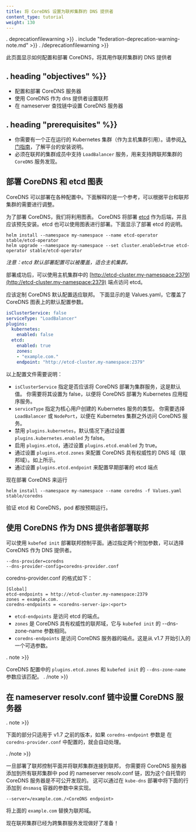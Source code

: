 ```yaml
---
title: 将 CoreDNS 设置为联邦集群的 DNS 提供者
content_type: tutorial
weight: 130
---
```


<!--
---
title: Set up CoreDNS as DNS provider for Cluster Federation
content_type: tutorial

weight: 130
---
-->

<!-- overview -->

. deprecationfilewarning >}}
. include "federation-deprecation-warning-note.md" >}}
. /deprecationfilewarning >}}

<!--
This page shows how to configure and deploy CoreDNS to be used as the
DNS provider for Cluster Federation.
-->
此页面显示如何配置和部署 CoreDNS，将其用作联邦集群的 DNS 提供者




## . heading "objectives" %}}


<!--
* Configure and deploy CoreDNS server
* Bring up federation with CoreDNS as dns provider
* Setup CoreDNS server in nameserver lookup chain
-->

* 配置和部署 CoreDNS 服务器
* 使用 CoreDNS 作为 dns 提供者设置联邦
* 在 nameserver 查找链中设置 CoreDNS 服务器




## . heading "prerequisites" %}}


<!--
* You need to have a running Kubernetes cluster (which is
referenced as host cluster). Please see one of the
[getting started](/docs/setup/) guides for
installation instructions for your platform.
* Support for `LoadBalancer` services in member clusters of federation is
mandatory to enable `CoreDNS` for service discovery across federated clusters.
-->

* 你需要有一个正在运行的 Kubernetes 集群（作为主机集群引用）。请参阅[入门指南](/docs/setup/)，了解平台的安装说明。
* 必须在联邦的集群成员中支持 `LoadBalancer` 服务，用来支持跨联邦集群的 `CoreDNS` 服务发现。




<!-- lessoncontent -->

<!--
## Deploying CoreDNS and etcd charts
-->

## 部署 CoreDNS 和 etcd 图表

<!--
CoreDNS can be deployed in various configurations. Explained below is a
reference and can be tweaked to suit the needs of the platform and the
cluster federation.
-->
CoreDNS 可以部署在各种配置中。下面解释的是一个参考，可以根据平台和联邦集群的需要进行调整。

<!--
To deploy CoreDNS, we shall make use of helm charts. CoreDNS will be
deployed with [etcd](https://coreos.com/etcd) as the backend and should
be pre-installed. etcd can also be deployed using helm charts. Shown
below are the instructions to deploy etcd.
--->
为了部署 CoreDNS，我们将利用图表。
CoreDNS 将部署 [etcd](https://coreos.com/etcd) 作为后端，并且应该预先安装。etcd 也可以使用图表进行部署。下面显示了部署 etcd 的说明。

    helm install --namespace my-namespace --name etcd-operator stable/etcd-operator
    helm upgrade --namespace my-namespace --set cluster.enabled=true etcd-operator stable/etcd-operator

<!--
*Note: etcd default deployment configurations can be overridden, suiting the
host cluster.*
-->
*注意：etcd 默认部署配置可以被覆盖，适合主机集群。*

<!--
After deployment succeeds, etcd can be accessed with the
[http://etcd-cluster.my-namespace:2379](http://etcd-cluster.my-namespace:2379) endpoint within the host cluster.
-->
部署成功后，可以使用主机集群中的 [http://etcd-cluster.my-namespace:2379](http://etcd-cluster.my-namespace:2379) 端点访问 etcd。

<!--
The CoreDNS default configuration should be customized to suit the federation.
Shown below is the Values.yaml, which overrides the default
configuration parameters on the CoreDNS chart.
-->
应该定制 CoreDNS 默认配置适应联邦。
下面显示的是 Values.yaml，它覆盖了 CoreDNS 图表上的默认配置参数。

```yaml
isClusterService: false
serviceType: "LoadBalancer"
plugins:
  kubernetes:
    enabled: false
  etcd:
    enabled: true
    zones:
    - "example.com."
    endpoint: "http://etcd-cluster.my-namespace:2379"
```

<!--
The above configuration file needs some explanation:
-->
以上配置文件需要说明：

<!--
 - `isClusterService` specifies whether CoreDNS should be deployed as a
cluster-service, which is the default. You need to set it to false, so
that CoreDNS is deployed as a Kubernetes application service.
 - `serviceType` specifies the type of Kubernetes service to be created
for CoreDNS. You need to choose either "LoadBalancer" or "NodePort" to
make the CoreDNS service accessible outside the Kubernetes cluster.
 - Disable `plugins.kubernetes`, which is enabled by default by
setting `plugins.kubernetes.enabled` to false.
 - Enable `plugins.etcd` by setting `plugins.etcd.enabled` to
true.
 - Configure the DNS zone (federation domain) for which CoreDNS is
authoritative by setting `plugins.etcd.zones` as shown above.
 - Configure the etcd endpoint which was deployed earlier by setting
`plugins.etcd.endpoint`
-->
 - `isClusterService` 指定是否应该将 CoreDNS 部署为集群服务，这是默认值。
你需要将其设置为 false，以便将 CoreDNS 部署为 Kubernetes 应用程序服务。
 - `serviceType` 指定为核心用户创建的 Kubernetes 服务的类型。
你需要选择 `LoadBalancer` 或 `NodePort`，以便在 Kubernetes 集群之外访问 CoreDNS 服务。
 - 禁用 `plugins.kubernetes`，默认情况下通过设置 `plugins.kubernetes.enabled` 为 false。
 - 启用 `plugins.etcd`，通过设置 `plugins.etcd.enabled` 为 true。 
 - 通过设置 `plugins.etcd.zones` 来配置 CoreDNS 具有权威性的 DNS 域（联邦域）。如上所示。
 - 通过设置 `plugins.etcd.endpoint` 来配置早期部署的 etcd 端点

<!-- 
Now deploy CoreDNS by running

    helm install --namespace my-namespace --name coredns -f Values.yaml stable/coredns

Verify that both etcd and CoreDNS pods are running as expected.
-->
现在部署 CoreDNS 来运行

    helm install --namespace my-namespace --name coredns -f Values.yaml stable/coredns

验证 etcd 和 CoreDNS，pod 都按预期运行。

<!--
## Deploying Federation with CoreDNS as DNS provider
-->

## 使用 CoreDNS 作为 DNS 提供者部署联邦

<!--
The Federation control plane can be deployed using `kubefed init`. CoreDNS
can be chosen as the DNS provider by specifying two additional parameters.
-->
可以使用 `kubefed init` 部署联邦控制平面。通过指定两个附加参数，可以选择 CoreDNS 作为 DNS 提供者。

    --dns-provider=coredns
    --dns-provider-config=coredns-provider.conf

<!--
coredns-provider.conf has below format:
-->
coredns-provider.conf 的格式如下：

    [Global]
    etcd-endpoints = http://etcd-cluster.my-namespace:2379
    zones = example.com.
    coredns-endpoints = <coredns-server-ip>:<port>

<!--
 - `etcd-endpoints` is the endpoint to access etcd.
 - `zones` is the federation domain for which CoreDNS is authoritative and is same as --dns-zone-name flag of `kubefed init`.
 - `coredns-endpoints` is the endpoint to access CoreDNS server. This is an optional parameter introduced from v1.7 onwards.
-->

 - `etcd-endpoints` 是访问 etcd 的端点。
 - `zones` 是 CoreDNS 具有权威性的联邦域，它与 `kubefed init` 的 --dns-zone-name 参数相同。
 - `coredns-endpoints` 是访问 CoreDNS 服务器的端点。这是从 v1.7 开始引入的一个可选参数。

. note >}}
<!--
`plugins.etcd.zones` in the CoreDNS configuration and the `--dns-zone-name` flag to `kubefed init` should match.
-->
CoreDNS 配置中的 `plugins.etcd.zones` 和 `kubefed init` 的 `--dns-zone-name` 参数应该匹配。 
. /note >}}

<!--
## Setup CoreDNS server in nameserver resolv.conf chain
-->

## 在 nameserver resolv.conf 链中设置 CoreDNS 服务器

. note >}}
<!--
The following section applies only to versions prior to v1.7
and will be automatically taken care of if the `coredns-endpoints`
parameter is configured in `coredns-provider.conf` as described in
section above.
-->
下面的部分只适用于 v1.7 之前的版本，如果 `coredns-endpoint` 参数是
在 `coredns-provider.conf` 中配置的，就会自动处理。

. /note >}}

<!--
Once the federation control plane is deployed and federated clusters
are joined to the federation, you need to add the CoreDNS server to the
pod's nameserver resolv.conf chain in all the federated clusters as this
self hosted CoreDNS server is not discoverable publicly. This can be
achieved by adding the below line to `dnsmasq` container's arg in
`kube-dns` deployment.
-->
一旦部署了联邦控制平面并将联邦集群连接到联邦，
你需要将 CoreDNS 服务器添加到所有联邦集群中 pod 的 nameserver resolv.conf 链，因为这个自托管的 CoreDNS 服务器是不可公开发现的。
这可以通过在 `kube-dns` 部署中将下面的行添加到 `dnsmasq` 容器的参数中来实现。


    --server=/example.com./<CoreDNS endpoint>

<!--
Replace `example.com` above with federation domain.
-->
将上面的 `example.com` 替换为联邦域。

<!--
Now the federated cluster is ready for cross-cluster service discovery!
-->
现在联邦集群已经为跨集群服务发现做好了准备！




